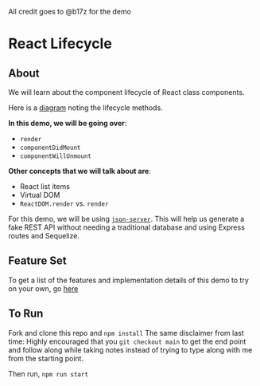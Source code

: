 All credit goes to @b17z for the demo

# React Lifecycle

## About

We will learn about the component lifecycle of React class components.

Here is a [diagram](https://projects.wojtekmaj.pl/react-lifecycle-methods-diagram/) noting the lifecycle methods.

**In this demo, we will be going over**:
- `render`
- `componentDidMount`
- `componentWillUnmount`

**Other concepts that we will talk about are**:
- React list items
- Virtual DOM
- `ReactDOM.render` vs. `render`

For this demo, we will be using [`json-server`](https://www.npmjs.com/package/json-server). This will help us generate a fake REST API without needing a traditional database and using Express routes and Sequelize.

## Feature Set

To get a list of the features and implementation details of this demo to try on your own, go [here](https://hackmd.io/@2ctk-Q4uQAmhb4qw1GghPA/S1Fl3OWed)

## To Run

Fork and clone this repo and `npm install` The same disclaimer from last time: Highly encouraged that you `git checkout main` to get the end point and follow along while taking notes instead of trying to type along with me from the starting point.

Then run, `npm run start`
